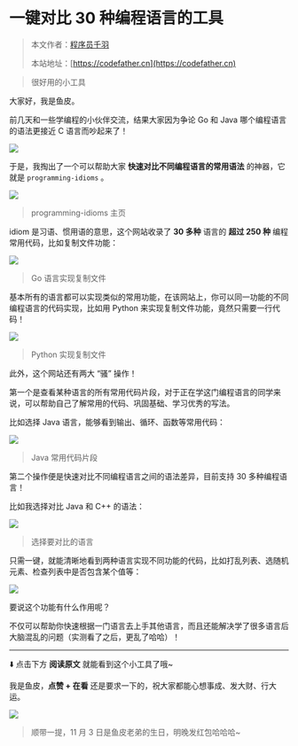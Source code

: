 # 一键对比 30 种编程语言的工具

> 本文作者：[程序员千羽](https://yuyuanweb.feishu.cn/wiki/Abldw5WkjidySxkKxU2cQdAtnah)
>
> 本站地址：[https://codefather.cn](https://codefather.cn)

> 很好用的小工具

大家好，我是鱼皮。

前几天和一些学编程的小伙伴交流，结果大家因为争论 Go 和 Java 哪个编程语言的语法更接近 C 语言而吵起来了！

![](https://pic.yupi.icu/5563/202311090925694.png)

于是，我掏出了一个可以帮助大家 **快速对比不同编程语言的常用语法** 的神器，它就是 `programming-idioms` 。

![](https://pic.yupi.icu/5563/202311090925662.png)

> programming-idioms 主页

idiom 是习语、惯用语的意思，这个网站收录了 **30 多种** 语言的 **超过 250 种** 编程常用代码，比如复制文件功能：

![](https://pic.yupi.icu/5563/202311090926409.png)

> Go 语言实现复制文件

基本所有的语言都可以实现类似的常用功能，在该网站上，你可以同一功能的不同编程语言的代码实现，比如用 Python 来实现复制文件功能，竟然只需要一行代码！

![](https://pic.yupi.icu/5563/202311090925656.png)

> Python 实现复制文件

此外，这个网站还有两大 “骚” 操作！

第一个是查看某种语言的所有常用代码片段，对于正在学这门编程语言的同学来说，可以帮助自己了解常用的代码、巩固基础、学习优秀的写法。

比如选择 Java 语言，能够看到输出、循环、函数等常用代码：

![](https://pic.yupi.icu/5563/202311090925722.png)

> Java 常用代码片段

第二个操作便是快速对比不同编程语言之间的语法差异，目前支持 30 多种编程语言！

比如我选择对比 Java 和 C++ 的语法：

![](https://pic.yupi.icu/5563/202311090925767.png)

> 选择要对比的语言

只需一键，就能清晰地看到两种语言实现不同功能的代码，比如打乱列表、选随机元素、检查列表中是否包含某个值等：

![](https://pic.yupi.icu/5563/202311090925385.png)

要说这个功能有什么作用呢？

不仅可以帮助你快速根据一门语言去上手其他语言，而且还能解决学了很多语言后大脑混乱的问题（实测看了之后，更乱了哈哈）！



------


⬇️ 点击下方 **阅读原文** 就能看到这个小工具了哦~

我是鱼皮，**点赞 + 在看** 还是要求一下的，祝大家都能心想事成、发大财、行大运。

![](https://pic.yupi.icu/5563/202311090925395.png)

> 顺带一提，11 月 3 日是鱼皮老弟的生日，明晚发红包哈哈哈~